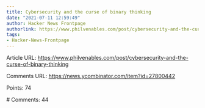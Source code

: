 ```yaml
---
title: Cybersecurity and the curse of binary thinking
date: "2021-07-11 12:59:49"
author: Hacker News Frontpage
authorlink: https://www.philvenables.com/post/cybersecurity-and-the-curse-of-binary-thinking
tags:
- Hacker-News-Frontpage
---
```


<p>Article URL: <a href="https://www.philvenables.com/post/cybersecurity-and-the-curse-of-binary-thinking">https://www.philvenables.com/post/cybersecurity-and-the-curse-of-binary-thinking</a></p>
<p>Comments URL: <a href="https://news.ycombinator.com/item?id=27800442">https://news.ycombinator.com/item?id=27800442</a></p>
<p>Points: 74</p>
<p># Comments: 44</p>

